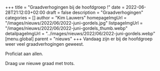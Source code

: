 +++
title = "Graadverhogingen bij de hoofdgroep !"
date = 2022-06-28T21:12:03+02:00
draft = false
description = "Graadverhogingen"
categories = []
author = "Kim Lauwers"
homepageImgUrl = "/images/nieuws/2022/06/2022-juni-gordels.jpg"
listpageImgUrl = "/images/nieuws/2022/06/2022-juni-gordels_thumb.webp"
detailpageImgUrl = "../images/nieuws/2022/06/2022-juni-gordels.webp"
[menu.global]
    parent = "nieuws"
+++
Vandaag zijn er bij de hoofdgroep weer veel graadverhogingen geweest.

Proficiat aan allen.

Draag uw nieuwe graad met trots.